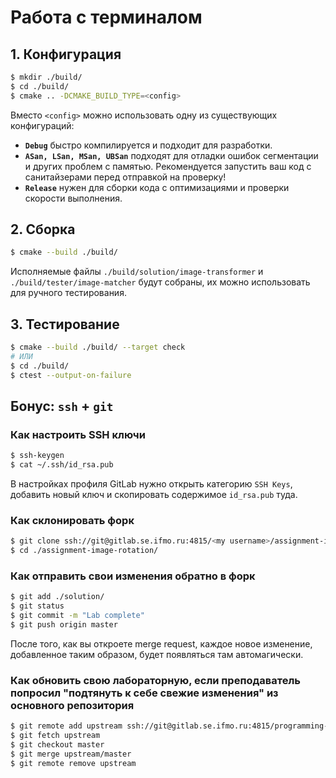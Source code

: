 # Работа с терминалом

## 1. Конфигурация

```bash
$ mkdir ./build/
$ cd ./build/
$ cmake .. -DCMAKE_BUILD_TYPE=<config>
```

Вместо `<config>` можно использовать одну из существующих конфигураций:

- **`Debug`** быстро компилируется и подходит для разработки.
- **`ASan, LSan, MSan, UBSan`** подходят для отладки ошибок сегментации и других проблем с памятью. Рекомендуется 
  запустить ваш код с санитайзерами перед отправкой на проверку!
- **`Release`** нужен для сборки кода с оптимизациями и проверки скорости выполнения.

## 2. Сборка

```bash
$ cmake --build ./build/
```

Исполняемые файлы `./build/solution/image-transformer` и `./build/tester/image-matcher`
будут собраны, их можно использовать для ручного тестирования.

## 3. Тестирование

```bash
$ cmake --build ./build/ --target check
# ИЛИ
$ cd ./build/
$ ctest --output-on-failure
```

## Бонус: `ssh` + `git`

### Как настроить SSH ключи

```bash
$ ssh-keygen
$ cat ~/.ssh/id_rsa.pub
```

В настройках профиля GitLab нужно открыть категорию `SSH Keys`, добавить новый
ключ и скопировать содержимое `id_rsa.pub` туда.

### Как склонировать форк

```bash
$ git clone ssh://git@gitlab.se.ifmo.ru:4815/<my username>/assignment-image-rotation.git
$ cd ./assignment-image-rotation/
```

### Как отправить свои изменения обратно в форк

```bash
$ git add ./solution/
$ git status
$ git commit -m "Lab complete"
$ git push origin master
```

После того, как вы откроете merge request, каждое новое изменение, добавленное таким образом,
будет появляться там автомагически.

### Как обновить свою лабораторную, если преподаватель попросил "подтянуть к себе свежие изменения" из основного репозитория

```bash
$ git remote add upstream ssh://git@gitlab.se.ifmo.ru:4815/programming-languages/assignment-image-rotation.git
$ git fetch upstream
$ git checkout master
$ git merge upstream/master
$ git remote remove upstream
```
